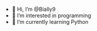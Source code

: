 - 👋 Hi, I’m @Bially9
- 👀 I’m interested in programming
- 🌱 I’m currently learning Python

<!---
Bially9/Bially9 is a ✨ special ✨ repository because its `README.md` (this file) appears on your GitHub profile.
You can click the Preview link to take a look at your changes.
--->
